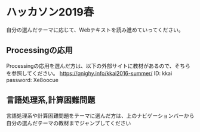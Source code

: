 # ハッカソン2019春

自分の選んだテーマに応じて、Webテキストを読み進めていってください。

## Processingの応用
Processingの応用を選んだ方は、以下の外部サイトに教材があるので、そちらを参照してください。
https://qnighy.info/kkai2016-summer/
ID: kkai
password: Xe8oocue

## 言語処理系,計算困難問題

言語処理系や計算困難問題をテーマに選んだ方は、上のナビゲーションバーから自分の選んだテーマの教材までジャンプしてください
